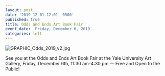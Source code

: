 ```yaml
---
layout: post
date: '2019-12-01 12:01 -0500'
published: true
title: Odds and Ends Art Book Fair
event_date: 'Friday, December 6, 2019'
categories: left
---
```

![GRAPHIC_Odds_2019_v2.jpg]({{site.baseurl}}/assets/img/GRAPHIC_Odds_2019_v2.jpg)


See you at the Odds and Ends Art Book Fair at the Yale University Art Gallery, Friday, December 6th, 11:30 am-4:30 pm — Free and Open to the Public!
